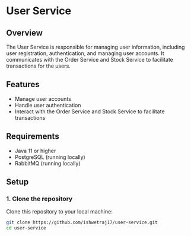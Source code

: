 # User Service

## Overview
The User Service is responsible for managing user information, including user registration, authentication, and managing user accounts. It communicates with the Order Service and Stock Service to facilitate transactions for the users.

## Features
- Manage user accounts
- Handle user authentication
- Interact with the Order Service and Stock Service to facilitate transactions

## Requirements
- Java 11 or higher
- PostgreSQL (running locally)
- RabbitMQ (running locally)

## Setup

### 1. Clone the repository
Clone this repository to your local machine:
```bash
git clone https://github.com/ishwetraj17/user-service.git
cd user-service
